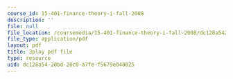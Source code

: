 ```yaml
---
course_id: 15-401-finance-theory-i-fall-2008
description: ''
file: null
file_location: /coursemedia/15-401-finance-theory-i-fall-2008/dc128a5420bd20c0a7fef5679e048025_AtT59jxU9es.pdf
file_type: application/pdf
layout: pdf
title: 3play pdf file
type: resource
uid: dc128a54-20bd-20c0-a7fe-f5679e048025
---
```

